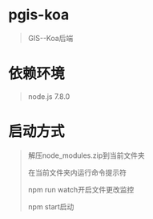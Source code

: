 # pgis-koa
> GIS--Koa后端
# 依赖环境
> node.js 7.8.0
# 启动方式
> 解压node_modules.zip到当前文件夹
> 
> 在当前文件夹内运行命令提示符
> 
> npm run watch开启文件更改监控
> 
> npm start启动